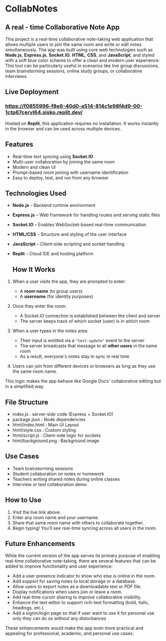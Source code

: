 # CollabNotes 

## A real - time Collaborative Note App

This project is a real-time collaborative note-taking web application that allows multiple users to join the same room and write or edit notes simultaneously. The app was built using core web technologies such as **Node.js**, **Express.js**, **Socket.IO**, **HTML**, **CSS**, and **JavaScript**, and styled with a soft blue color scheme to offer a clean and modern user experience. This tool can be particularly useful in scenarios like live group discussions, team brainstorming sessions, online study groups, or collaborative interviews.

## Live Deployment

### https://f0855996-f8e6-40d0-a514-814c1e98f4d9-00-1ctp67cervl64.sisko.replit.dev/ 

Hosted on **Replit**, this application requires no installation. It works instantly in the browser and can be used across multiple devices.

##  Features

-  Real-time text syncing using **Socket.IO**
-  Multi-user collaboration by joining the same room
-  Modern and clean UI 
-  Prompt-based room joining with username identification
-  Easy to deploy, test, and run from any browser

##  Technologies Used

- **Node.js** – Backend runtime environment
- **Express.js** – Web framework for handling routes and serving static files
- **Socket.IO** – Enables WebSocket-based real-time communication
- **HTML/CSS** – Structure and styling of the user interface
- **JavaScript** – Client-side scripting and socket handling
- **Replit** – Cloud IDE and hosting platform

  ##  How It Works

1. When a user visits the app, they are prompted to enter:
   - A **room name** (to group users)
   - A **username** (for identity purposes)

2. Once they enter the room:
   - A Socket.IO connection is established between the client and server
   - The server keeps track of which socket (user) is in which room

3. When a user types in the notes area:
   - Their input is emitted via a `"text-update"` event to the server
   - The server broadcasts that message to all **other users** in the same room
   - As a result, everyone's notes stay in sync in real time

4. Users can join from different devices or browsers as long as they use the same room name.

This logic makes the app behave like Google Docs' collaborative editing but in a simplified way.
   
##  File Structure

- index.js : server-side code  (Express + Socket.IO)
- package.json : Node dependencies
- html/index.html : Main UI Layout
- html/style.css : Custom styling
- html/script.js : Client-side logic for sockets
- html/background.png : Background image

##  Use Cases

-  Team brainstorming sessions
-  Student collaboration on notes or homework
-  Teachers writing shared notes during online classes
-  Interview or test collaboration demo

##  How to Use

1. Visit the live link above.
2. Enter any room name and your username.
3. Share that same room name with others to collaborate together.
4. Begin typing! You’ll see real-time syncing across all users in the room.
  
## Future Enhancements

While the current version of the app serves its primary purpose of enabling real-time collaborative note-taking, there are several features that can be added to improve functionality and user experience:

- Add a user presence indicator to show who else is online in the room.
- Add support for saving notes to local storage or a database.
- Allow users to export notes as a downloadable text or PDF file.
- Display notifications when users join or leave a room.
- Add real-time cursor sharing to improve collaborative visibility.
- Enhance the text editor to support rich-text formatting (bold, italic, headings, etc.).
- Add a signin/login page so that if user want to use it for personal use only they can do so without any disturbances

These enhancements would make the app even more practical and appealing for professional, academic, and personal use cases.

